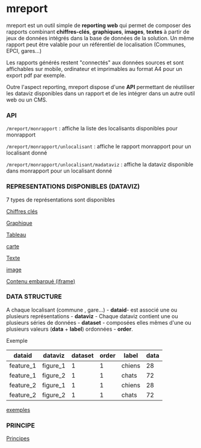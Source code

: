 # mreport

mreport est un outil simple de **reporting web** qui permet de composer des rapports combinant **chiffres-clés**, **graphiques**, **images**, **textes** à partir de jeux de données intégrés dans la base de données de la solution. Un même rapport peut être valable pour un référentiel de localisation (Communes, EPCI,  gares...)

Les rapports générés restent "connectés"   aux données sources et sont affichables sur mobile, ordinateur et imprimables au format A4 pour un export pdf par exemple.

Outre l'aspect reporting, mreport dispose d'une **API** permettant de réutiliser les dataviz disponibles dans un rapport et de les intégrer dans un autre outil web ou un CMS.


### API

`/mreport/monrapport`  :  affiche la liste des localisants disponibles pour monrapport

`/mreport/monrapport/unlocalisant`  :  affiche le rapport  monrapport pour un localisant donné

`/mreport/monrapport/unlocalisant/madataviz`  :  affiche la dataviz  disponible dans monrapport pour un localisant donné



### REPRESENTATIONS  DISPONIBLES (DATAVIZ)

7 types de représentations sont disponibles

[Chiffres clés](img/figure.png)

[Graphique](img/chart.png)

[Tableau](img/table.png)

[carte](img/map.png)

[Texte](img/text.png)

[image](img/image.png)

[Contenu embarqué (iframe)](img/iframe.png)



### DATA STRUCTURE

A chaque localisant  (commune , gare...)  - **dataid**- est associé une ou plusieurs représentations - **dataviz** -
Chaque dataviz  contient une ou plusieurs séries de données - **dataset** - composées elles mêmes d'une ou plusieurs valeurs (**data** + **label**) ordonnées - **order**.

  Exemple

dataid | dataviz | dataset | order | label | data
-------|---------|---------|------|--------|-----
feature_1 | figure_1 | 1 | 1 | chiens | 28
feature_1 | figure_2 | 1 | 1 | chats | 72
feature_2 | figure_1 | 1 | 1 | chiens | 28
feature_2 | figure_2 | 1 | 1 | chats | 72

[exemples](DATA.md)


### PRINCIPE

[Principes](PRINCIPES.md)